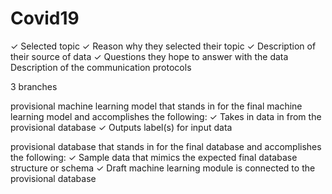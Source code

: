 # Covid19

✓ Selected topic
✓ Reason why they selected their topic
✓ Description of their source of data
✓ Questions they hope to answer with the data
Description of the communication protocols


3 branches 

provisional machine learning model that stands in for the final machine learning model and accomplishes the following:
✓ Takes in data in from the provisional database
✓ Outputs label(s) for input data

provisional database that stands in for the final database and accomplishes the following:
✓ Sample data that mimics the expected final database structure or schema
✓ Draft machine learning module is connected to the provisional database
